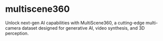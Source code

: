 # multiscene360
Unlock next-gen AI capabilities with MultiScene360, a cutting-edge multi-camera dataset designed for generative AI, video synthesis, and 3D perception.
